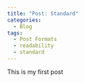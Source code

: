 ```yaml
---
title: "Post: Standard"
categories:
  - Blog
tags:
  - Post Formats
  - readability
  - standard
---
```



This is my first post